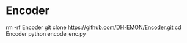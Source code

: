 # Encoder
rm -rf Encoder
git clone https://github.com/DH-EMON/Encoder.git
cd Encoder
python encode_enc.py
